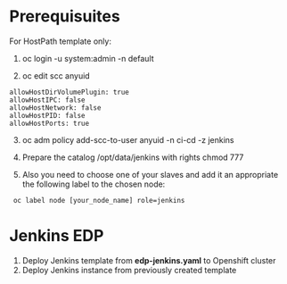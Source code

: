# Prerequisuites

For HostPath template only:

1. oc login  -u system:admin -n default

2. oc edit scc anyuid

```
allowHostDirVolumePlugin: true
allowHostIPC: false
allowHostNetwork: false
allowHostPID: false
allowHostPorts: true
```

3. oc adm policy add-scc-to-user anyuid -n ci-cd -z jenkins

4. Prepare the catalog /opt/data/jenkins with rights chmod 777
5. Also you need to choose one of your slaves and add it an appropriate the following label to the chosen node:
```
 oc label node [your_node_name] role=jenkins
```
# Jenkins EDP
1. Deploy Jenkins template from **edp-jenkins.yaml** to Openshift cluster
2. Deploy Jenkins instance from previously created template